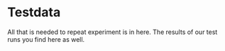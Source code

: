 # Testdata
All that is needed to repeat experiment is in here.
The results of our test runs you find here as well.

